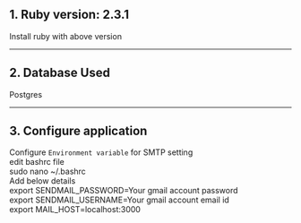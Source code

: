 ## 1. Ruby version: 2.3.1
Install ruby with above version

--------------------------
## 2. Database Used
Postgres

--------------------------
## 3. Configure application
Configure `Environment variable` for SMTP setting
<br />
edit bashrc file
<br />
sudo nano ~/.bashrc
<br />
Add below details
<br>
export SENDMAIL_PASSWORD=Your gmail account password
<br />
export SENDMAIL_USERNAME=Your gmail account email id
<br />
export MAIL_HOST=localhost:3000
<br />
